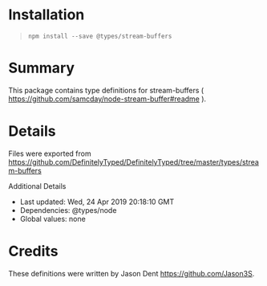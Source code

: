 # Installation
> `npm install --save @types/stream-buffers`

# Summary
This package contains type definitions for stream-buffers ( https://github.com/samcday/node-stream-buffer#readme ).

# Details
Files were exported from https://github.com/DefinitelyTyped/DefinitelyTyped/tree/master/types/stream-buffers

Additional Details
 * Last updated: Wed, 24 Apr 2019 20:18:10 GMT
 * Dependencies: @types/node
 * Global values: none

# Credits
These definitions were written by Jason Dent <https://github.com/Jason3S>.
